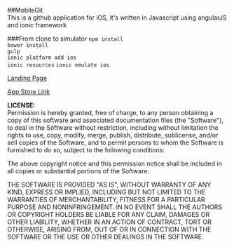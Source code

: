 ##MobileGit  
This is a github application for iOS, it's written in Javascript using angularJS and ionic framework

###From clone to simulator
<code>npm install</code>  
<code>bower install</code>  
<code>gulp</code>  
<code>ionic platform add ios</code>  
<code>ionic resources</code>
<code>ionic emulate ios</code>

<a href="http://jackhanford.com/MobileGit/">Landing Page</a>  

<a href="https://itunes.apple.com/us/app/mobilegit/id918733984?ls=1&mt=8">App Store Link</a>  

**LICENSE:**
<br />
Permission is hereby granted, free of charge, to any person obtaining a copy
of this software and associated documentation files (the "Software"), to deal
in the Software without restriction, including without limitation the rights
to use, copy, modify, merge, publish, distribute, sublicense, and/or sell
copies of the Software, and to permit persons to whom the Software is
furnished to do so, subject to the following conditions:

The above copyright notice and this permission notice shall be included in
all copies or substantial portions of the Software.

THE SOFTWARE IS PROVIDED "AS IS", WITHOUT WARRANTY OF ANY KIND, EXPRESS OR
IMPLIED, INCLUDING BUT NOT LIMITED TO THE WARRANTIES OF MERCHANTABILITY,
FITNESS FOR A PARTICULAR PURPOSE AND NONINFRINGEMENT. IN NO EVENT SHALL THE
AUTHORS OR COPYRIGHT HOLDERS BE LIABLE FOR ANY CLAIM, DAMAGES OR OTHER
LIABILITY, WHETHER IN AN ACTION OF CONTRACT, TORT OR OTHERWISE, ARISING FROM,
OUT OF OR IN CONNECTION WITH THE SOFTWARE OR THE USE OR OTHER DEALINGS IN
THE SOFTWARE.
